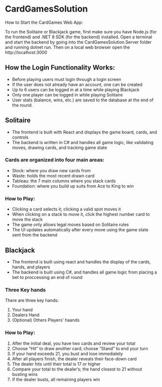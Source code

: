 # CardGamesSolution

How to Start the CardGames Web App:

To run the Solitaire or Blackjack game, first make sure you have Node.js (for the frontend) and .NET 8 SDK (for the backend) installed. Open a terminal and start the backend by going into the CardGamesSolution.Server folder and running dotnet run. Then on a local web browser open the http://localhost:3000

## How the Login Functionality Works:

- Before playing users must login through a login screen
- If the user does not already have an account, one can be created
- Up to 6 users can be logged in at a time while playing Blackjack
- Only one player can be logged in while playing Solitaire
- User stats (balance, wins, etc.) are saved to the database at the end of the round.

## Solitaire

- The frontend is built with React and displays the game board, cards, and controls
- The backend is written in C# and handles all game logic, like validating moves, drawing cards, and tracking game state

### Cards are organized into four main areas:

 - Stock: where you draw new cards from
 - Waste: holds the most recent drawn card
 - Tableau: the 7 main columns where you stack cards
 - Foundation: where you build up suits from Ace to King to win

### How to Play:

 - Clicking a card selects it; clicking a valid spot moves it
 - When clicking on a stack to move it, click the highest number card to move the stack
 - The game only allows legal moves based on Solitaire rules
 - The UI updates automatically after every move using the game state sent from the backend

## Blackjack
- The frontend is built using react and handles the display of the cards, hands, and players
- The backend is built using C#, and handles all game logic from placing a bet to proccessing an end of round

### Three Key hands
There are three key hands:
1. Your hand
2. Dealers Hand
3. (Optional) Others Players' haands

### How to Play:

1. After the initial deal, you have two cards and review your total  
2. Choose “Hit” to draw another card; choose “Stand” to end your turn  
3. If your hand exceeds 21, you bust and lose immediately  
4. After all players finish, the dealer reveals their face-down card  
5. The dealer hits until their total is 17 or higher  
6. Compare your total to the dealer’s; the hand closest to 21 without busting wins  
7. If the dealer busts, all remaining players win 
